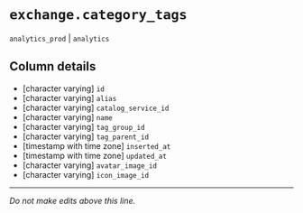 # `exchange.category_tags`
`analytics_prod` | `analytics`

## Column details
* [character varying] `id`
* [character varying] `alias`
* [character varying] `catalog_service_id`
* [character varying] `name`
* [character varying] `tag_group_id`
* [character varying] `tag_parent_id`
* [timestamp with time zone] `inserted_at`
* [timestamp with time zone] `updated_at`
* [character varying] `avatar_image_id`
* [character varying] `icon_image_id`

-------------------------------------------------------------------------------
*Do not make edits above this line.*
